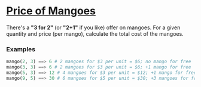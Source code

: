 # [Price of Mangoes](https://www.codewars.com/kata/price-of-mangoes "https://www.codewars.com/kata/57a77726bb9944d000000b06")

There's a **"3 for 2"** (or **"2+1"** if you like) offer on mangoes. For a given quantity and price (per mango), calculate the total cost of the mangoes.

### Examples
```python
mango(2, 3) ==> 6 # 2 mangoes for $3 per unit = $6; no mango for free
mango(3, 3) ==> 6 # 2 mangoes for $3 per unit = $6; +1 mango for free
mango(5, 3) ==> 12 # 4 mangoes for $3 per unit = $12; +1 mango for free
mango(9, 5) ==> 30 # 6 mangoes for $5 per unit = $30; +3 mangoes for free
```

